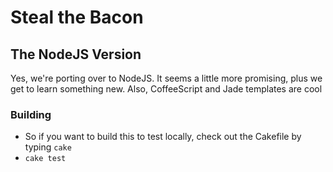 # Steal the Bacon
## The NodeJS Version

Yes, we're porting over to NodeJS. It seems a little more promising, plus we get to learn something new.
Also, CoffeeScript and Jade templates are cool

### Building
- So if you want to build this to test locally, check out the Cakefile by typing `cake`
- `cake test`
